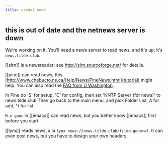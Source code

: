 ```yaml
---
title: usenet news
---
```


## this is out of date and the netnews server is down

We're working on it. You'll need a news server to read news, and it's up; 
it's `news.tilde.club`.

[[slrn]] is a newsreader; see http://slrn.sourceforge.net/ for details.

[[pine]] can read news; this
[http://www.chebucto.ns.ca/Help/News/PineNews.html](tutorial) might help.
You can also read the [FAQ from U Washington](http://www.washington.edu/pine/faq/news.html).

In Pine do 'S' for setup, 'C' for config, then 
set 'NNTP Server (for news)' to news.tilde.club
Then go back to the main menu, and pick Folder List,
A for add, ^t for list

`M-x gnus` in [[emacs]] can read news, but you better know [[emacs]] first before you start.

[[lynx]] reads news, a la `lynx news://news.tilde.club/tilde.general`. It can even post news, but you have to design your own headers.

